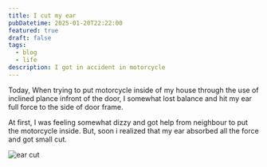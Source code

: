 ```yaml
---
title: I cut my ear
pubDatetime: 2025-01-20T22:22:00
featured: true
draft: false
tags:
  - blog
  - life
description: I got in accident in motorcycle
---
```


Today, When trying to put motorcycle inside of my house through the use of inclined plance infront of the door, I somewhat lost balance and hit my ear full force to the side of door frame.

At first, I was feeling somewhat dizzy and got help from neighbour to put the motorcycle inside. But, soon i realized that my ear absorbed all the force and got small cut.

![ear cut](@assets/images/ear_cut.png)
